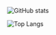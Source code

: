 ![GitHub stats](https://github-readme-stats.vercel.app/api?username=kyana0818&show_icons=true&theme=tokyonight)

![Top Langs](https://github-readme-stats.vercel.app/api/top-langs/?username=kyana0818&hide=javascript&theme=tokyonight)


<!--
**kyana0818/kyana0818** is a ✨ _special_ ✨ repository because its `README.md` (this file) appears on your GitHub profile.

Here are some ideas to get you started:

- 🔭 I’m currently working on ...
- 🌱 I’m currently learning ...
- 👯 I’m looking to collaborate on ...
- 🤔 I’m looking for help with ...
- 💬 Ask me about ...
- 📫 How to reach me: ...
- 😄 Pronouns: ...
- ⚡ Fun fact: ...
-->

